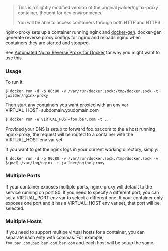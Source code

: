 > This is a slightly modified version of the original
> jwilder/nginx-proxy container, thought for dev environments.
>
> You will be able to access containers through both HTTP and HTTPS.

nginx-proxy sets up a container running nginx and [docker-gen][1].  docker-gen generate reverse proxy configs for nginx and reloads nginx when containers they are started and stopped.

See [Automated Nginx Reverse Proxy for Docker][2] for why you might want to use this.

### Usage

To run it:

    $ docker run -d -p 80:80 -v /var/run/docker.sock:/tmp/docker.sock -t jwilder/nginx-proxy

Then start any containers you want proxied with an env var VIRTUAL_HOST=subdomain.youdomain.com

    $ docker run -e VIRTUAL_HOST=foo.bar.com -t ...

Provided your DNS is setup to forward foo.bar.com to the a host running nginx-proxy, the request will be routed to a container with the VIRTUAL_HOST env var set.

If you want to get the nginx logs in your current working directory, simply:

    $ docker run -d -p 80:80 -v /var/run/docker.sock:/tmp/docker.sock -v $(pwd):/var/log/nginx -t jwilder/nginx-proxy

### Multiple Ports

If your container exposes multiple ports, nginx-proxy will default to the service running on port 80.  If you need to specify a different port, you can set a VIRTUAL_PORT env var to select a different one.  If your container only exposes one port and it has a VIRTUAL_HOST env var set, that port will be selected.

  [1]: https://github.com/jwilder/docker-gen
  [2]: http://jasonwilder.com/blog/2014/03/25/automated-nginx-reverse-proxy-for-docker/

### Multiple Hosts

If you need to support multipe virtual hosts for a container, you can separate each enty with commas.  For example, `foo.bar.com,baz.bar.com,bar.com` and each host will be setup the same.
